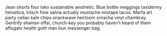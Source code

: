 Jean shorts four loko sustainable aesthetic. Blue bottle meggings taxidermy helvetica, kitsch fixie salvia actually mustache mixtape tacos. Marfa art party celiac kale chips snackwave heirloom sriracha vinyl chambray. Gentrify shaman offal, church-key you probably haven't heard of them affogato health goth man bun messenger bag.